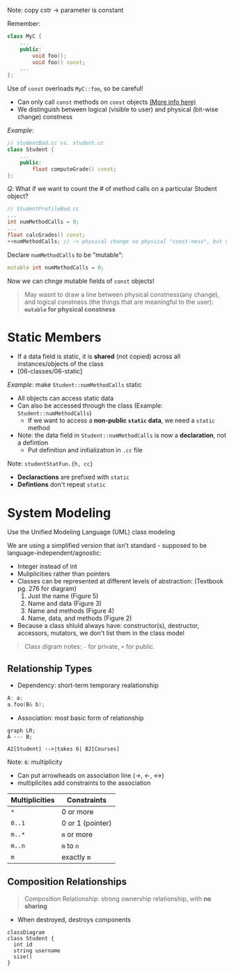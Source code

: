 Note: copy cstr -> parameter is constant 

Remember: 

```c++
class MyC {
    ...
    public: 
        void foo(); 
        void foo() const;
    ...
}; 
```
Use of `const` overloads `MyC::foo`, so be careful!
- Can only call `const` methods on `const` objects [(More info here)](https://www.dataquest.io/)
- We distinguish between logical (visible to user) and physical (bit-wise change) constness 

*Example*: 
```c++
// studentBad.cc vs. student.cc
class Student {
    ...
    public: 
        float computeGrade() const; 
}; 
```

*Q*: What if we want to count the # of method calls on a particular Student object?

```c++
// StudentProfileBad.cc
...
int numMethodCalls = 0; 
...
float calcGrades() const; 
++numMethodCalls; // -> physical change so physical "const-ness", but not logical
```
Declare `numMethodCalls` to be "mutable": 
```c++
mutable int numMethodCalls = 0;
```
Now we can chnge mutable fields of `const` objects!

> May wasnt to draw a line between physical constness(any change), and logical constness (the things that are meaningful to the user): **`mutable` for physical constness** 

# Static Members
- If a data field is static, it is **shared** (not copied) across all instances/objects of the class
- [06-classes/06-static]

*Example*: make `Student::numMethodCalls` static

- All objects can access static data
- Can also be accessed through the class (Example: `Student::numMethodCalls`)
  - If we want to access a **non-public `static` data**, we need a `static` method
- Note: the data field in `Student::numMethodCalls` is now a **declaration**, not a defintion 
  - Put definition and initialization in `.cc` file

Note: `studentStatFun.{h, cc}`
- **Declaractions** are prefixed with `static`
- **Defintions** don't repeat `static`

# System Modeling 
Use the Unified Modeling Language (UML) class modeling

We are using a simplified version that isn't standard - supposed to be language-independent/agnostic: 
- Integer instead of int
- Muliplicities rather than pointers
- Classes can be represented at different levels of abstraction: (Textbook pg. 276 for diagram)
  1. Just the name (Figure 5) 
  1. Name and data (Figure 3)  
  2. Name and methods (Figure 4)
  3. Name, data, and methods (Figure 2)
- Because a class shluld always have: constructor(s), destructor, accessors, mutators, we don't list them in the class model
  
> Class digram notes: `-` for private, `+` for public

## Relationship Types
- Dependency: short-term temporary realationship
```c++
A: a;
a.foo(B& b); 
```
- Association: most basic form of relationship

```mermaid
graph LR; 
A --- B; 

A2[Student] -->|takes 6| B2[Courses]
```
Note: `6`: multiplicity

- Can put arrowheads on association line (->, <-, <->)
- multiplicites add constraints to the association

| Multiplicities | Constraints |
|---|---|
| `*` |  0 or more |
| `0..1` | 0 or 1 (pointer) |
| `m..*` | `m` or more |
| `m..n` | `m` to `n` |
| `m` | exactly `m` |

## Composition Relationships
> Composition Relationship: strong ownership relationship, with **no sharing**
- When destroyed, destroys components

```mermaid
classDiagram
class Student {
  int id
  string username
  size()
}